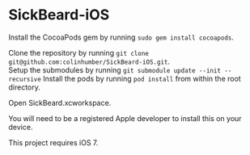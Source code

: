 SickBeard-iOS
=============

Install the CocoaPods gem by running `sudo gem install cocoapods`.  

Clone the repository by running `git clone git@github.com:colinhumber/SickBeard-iOS.git`.   
Setup the submodules by running `git submodule update --init --recursive`
Install the pods by running `pod install` from within the root directory.

Open SickBeard.xcworkspace.

You will need to be a registered Apple developer to install this on your device.

This project requires iOS 7.
